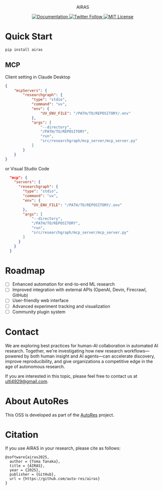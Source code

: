 <!-- Title Image Placeholder -->
<p align="center">
  AIRAS
</p>

<p align="center">
  <a href="https://auto-res.github.io/researchgraph/">
    <img src="https://img.shields.io/badge/Documentation-%F0%9F%93%95-blue" alt="Documentation" />
  </a>
  <a href="https://x.com/fuyu_quant">
    <img src="https://img.shields.io/twitter/follow/fuyu_quant?style=social" alt="Twitter Follow" />
  </a>
  <a href="https://github.com/auto-res/researchgraph/blob/main/LICENSE">
    <img src="https://img.shields.io/badge/License-MIT-green.svg" alt="MIT License" />
  </a>
</p>

# Quick Start

```bash
pip install airas
```


## MCP

Client setting in Claude Desktop
```json
{
    "mcpServers": {
        "researchgraph": {
            "type": "stdio",
            "command": "uv",
            "env": {
                "UV_ENV_FILE": "/PATH/TO/REPOSITORY/.env"
            },
            "args": [
                "--directory",
                "/PATH/TO/REPOSITORY",
                "run",
                "src/researchgraph/mcp_server/mcp_server.py"
            ]
        }
    }
}
```
or Visual Studio Code
```json
  "mcp": {
    "servers": {
      "researchgraph": {
        "type": "stdio",
        "command": "uv",
        "env": {
            "UV_ENV_FILE": "/PATH/TO/REPOSITORY/.env"
        },
        "args": [
            "--directory",
            "/PATH/TO/REPOSITORY",
            "run",
            "src/researchgraph/mcp_server/mcp_server.py"
        ]
      }
    }
  }
```

# Roadmap

- [ ] Enhanced automation for end-to-end ML research
- [ ] Improved integration with external APIs (OpenAI, Devin, Firecrawl, GitHub)
- [ ] User-friendly web interface
- [ ] Advanced experiment tracking and visualization
- [ ] Community plugin system

# Contact

We are exploring best practices for human-AI collaboration in automated AI research. Together, we're investigating how new research workflows—powered by both human insight and AI agents—can accelerate discovery, improve reproducibility, and give organizations a competitive edge in the age of autonomous research.

If you are interested in this topic, please feel free to contact us at <a href="mailto:ulti4929@gmail.com">ulti4929@gmail.com</a>.

# About AutoRes

This OSS is developed as part of the [AutoRes](https://www.autores.one/english) project.

# Citation

If you use AIRAS in your research, please cite as follows:

```
@software{airas2025,
  author = {Toma Tanaka},
  title = {AIRAS},
  year = {2025},
  publisher = {GitHub},
  url = {https://github.com/auto-res/airas}
}
```

